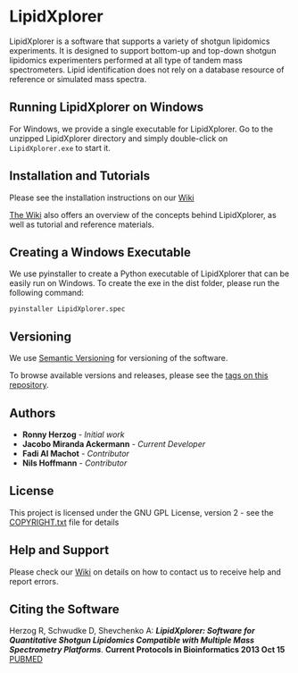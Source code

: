 # LipidXplorer

LipidXplorer is a software that supports a variety of shotgun lipidomics experiments. It is designed to support bottom-up and top-down shotgun lipidomics experimenters performed at all type of tandem mass spectrometers. Lipid identification does not rely on a database resource of reference or simulated mass spectra. 

## Running LipidXplorer on Windows

For Windows, we provide a single executable for LipidXplorer. Go to the unzipped LipidXplorer directory and simply double-click on `LipidXplorer.exe` to start it.

## Installation and Tutorials

Please see the installation instructions on our [Wiki](https://lifs.isas.de/wiki/index.php/LipidXplorer_Installation)

[The Wiki](https://lifs.isas.de/wiki/index.php) also offers an overview of the concepts behind LipidXplorer, as well as tutorial and reference materials.

## Creating a Windows Executable

We use pyinstaller to create a Python executable of LipidXplorer that can be easily run on Windows.
To create the exe in the dist folder, please run the following command:

    pyinstaller LipidXplorer.spec

## Versioning

We use [Semantic Versioning](http://semver.org/) for versioning of the software.
 
To browse available versions and releases, please see the [tags on this repository](https://gitlab.isas.de/lifs/lipidxplorer/tags). 

## Authors

* **Ronny Herzog** - *Initial work*
* **Jacobo Miranda Ackermann** - *Current Developer*
* **Fadi Al Machot** - *Contributor*
* **Nils Hoffmann** - *Contributor*

## License

This project is licensed under the GNU GPL License, version 2 - see the [COPYRIGHT.txt](COPYRIGHT.txt) file for details

## Help and Support

Please check our [Wiki](https://lifs.isas.de/wiki/index.php) on details on how to contact us to receive help and report errors.

## Citing the Software
Herzog R, Schwudke D, Shevchenko A: ***LipidXplorer: Software for Quantitative Shotgun Lipidomics Compatible with Multiple Mass Spectrometry Platforms***. **Current Protocols in Bioinformatics 2013 Oct 15** [PUBMED](https://www.ncbi.nlm.nih.gov/pubmed/26270171)

